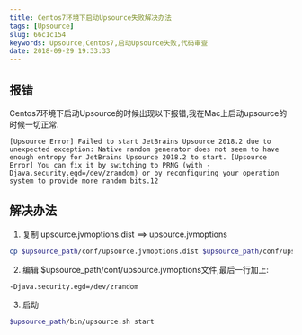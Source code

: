 ```yaml
---
title: Centos7环境下启动Upsource失败解决办法
tags: [Upsource]
slug: 66c1c154
keywords: Upsource,Centos7,启动Upsource失败,代码审查
date: 2018-09-29 19:33:33
---
```


## 报错
Centos7环境下启动Upsource的时候出现以下报错,我在Mac上启动upsource的时候一切正常.

```
[Upsource Error] Failed to start JetBrains Upsource 2018.2 due to unexpected exception: Native random generator does not seem to have enough entropy for JetBrains Upsource 2018.2 to start. [Upsource Error] You can fix it by switching to PRNG (with -Djava.security.egd=/dev/zrandom) or by reconfiguring your operation system to provide more random bits.12
```

## 解决办法
1. 复制 upsource.jvmoptions.dist ==> upsource.jvmoptions

```bash
cp $upsource_path/conf/upsource.jvmoptions.dist $upsource_path/conf/upsource.jvmoptions
```

2. 编辑 $upsource_path/conf/upsource.jvmoptions文件,最后一行加上:

```
-Djava.security.egd=/dev/zrandom
```

3.  启动

```bash
$upsource_path/bin/upsource.sh start
```


